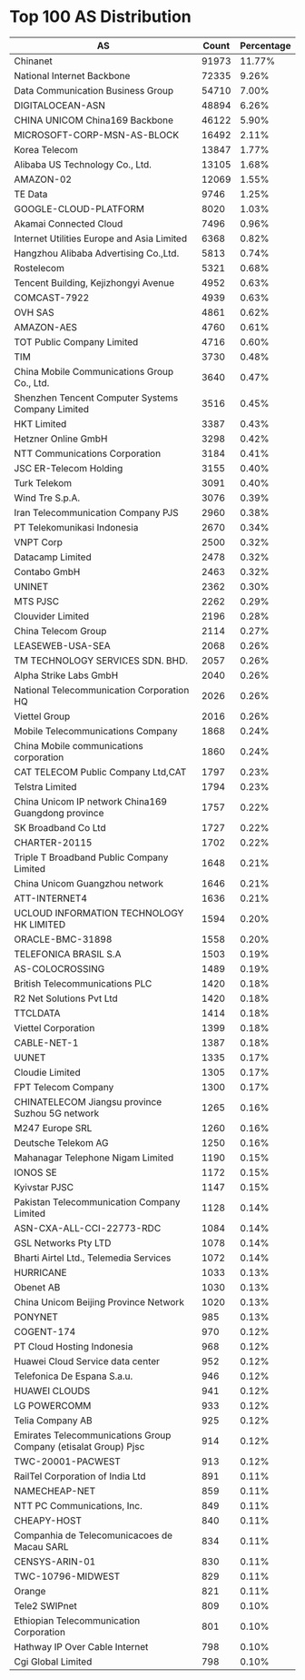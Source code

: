 # Top 100 AS Distribution
| AS | Count | Percentage |
|----|----|----|
| Chinanet | 91973 | 11.77% |
| National Internet Backbone | 72335 | 9.26% |
| Data Communication Business Group | 54710 | 7.00% |
| DIGITALOCEAN-ASN | 48894 | 6.26% |
| CHINA UNICOM China169 Backbone | 46122 | 5.90% |
| MICROSOFT-CORP-MSN-AS-BLOCK | 16492 | 2.11% |
| Korea Telecom | 13847 | 1.77% |
| Alibaba US Technology Co., Ltd. | 13105 | 1.68% |
| AMAZON-02 | 12069 | 1.55% |
| TE Data | 9746 | 1.25% |
| GOOGLE-CLOUD-PLATFORM | 8020 | 1.03% |
| Akamai Connected Cloud | 7496 | 0.96% |
| Internet Utilities Europe and Asia Limited | 6368 | 0.82% |
| Hangzhou Alibaba Advertising Co.,Ltd. | 5813 | 0.74% |
| Rostelecom | 5321 | 0.68% |
| Tencent Building, Kejizhongyi Avenue | 4952 | 0.63% |
| COMCAST-7922 | 4939 | 0.63% |
| OVH SAS | 4861 | 0.62% |
| AMAZON-AES | 4760 | 0.61% |
| TOT Public Company Limited | 4716 | 0.60% |
| TIM | 3730 | 0.48% |
| China Mobile Communications Group Co., Ltd. | 3640 | 0.47% |
| Shenzhen Tencent Computer Systems Company Limited | 3516 | 0.45% |
| HKT Limited | 3387 | 0.43% |
| Hetzner Online GmbH | 3298 | 0.42% |
| NTT Communications Corporation | 3184 | 0.41% |
| JSC ER-Telecom Holding | 3155 | 0.40% |
| Turk Telekom | 3091 | 0.40% |
| Wind Tre S.p.A. | 3076 | 0.39% |
| Iran Telecommunication Company PJS | 2960 | 0.38% |
| PT Telekomunikasi Indonesia | 2670 | 0.34% |
| VNPT Corp | 2500 | 0.32% |
| Datacamp Limited | 2478 | 0.32% |
| Contabo GmbH | 2463 | 0.32% |
| UNINET | 2362 | 0.30% |
| MTS PJSC | 2262 | 0.29% |
| Clouvider Limited | 2196 | 0.28% |
| China Telecom Group | 2114 | 0.27% |
| LEASEWEB-USA-SEA | 2068 | 0.26% |
| TM TECHNOLOGY SERVICES SDN. BHD. | 2057 | 0.26% |
| Alpha Strike Labs GmbH | 2040 | 0.26% |
| National Telecommunication Corporation HQ | 2026 | 0.26% |
| Viettel Group | 2016 | 0.26% |
| Mobile Telecommunications Company | 1868 | 0.24% |
| China Mobile communications corporation | 1860 | 0.24% |
| CAT TELECOM Public Company Ltd,CAT | 1797 | 0.23% |
| Telstra Limited | 1794 | 0.23% |
| China Unicom IP network China169 Guangdong province | 1757 | 0.22% |
| SK Broadband Co Ltd | 1727 | 0.22% |
| CHARTER-20115 | 1702 | 0.22% |
| Triple T Broadband Public Company Limited | 1648 | 0.21% |
| China Unicom Guangzhou network | 1646 | 0.21% |
| ATT-INTERNET4 | 1636 | 0.21% |
| UCLOUD INFORMATION TECHNOLOGY HK LIMITED | 1594 | 0.20% |
| ORACLE-BMC-31898 | 1558 | 0.20% |
| TELEFONICA BRASIL S.A | 1503 | 0.19% |
| AS-COLOCROSSING | 1489 | 0.19% |
| British Telecommunications PLC | 1420 | 0.18% |
| R2 Net Solutions Pvt Ltd | 1420 | 0.18% |
| TTCLDATA | 1414 | 0.18% |
| Viettel Corporation | 1399 | 0.18% |
| CABLE-NET-1 | 1387 | 0.18% |
| UUNET | 1335 | 0.17% |
| Cloudie Limited | 1305 | 0.17% |
| FPT Telecom Company | 1300 | 0.17% |
| CHINATELECOM Jiangsu province Suzhou 5G network | 1265 | 0.16% |
| M247 Europe SRL | 1260 | 0.16% |
| Deutsche Telekom AG | 1250 | 0.16% |
| Mahanagar Telephone Nigam Limited | 1190 | 0.15% |
| IONOS SE | 1172 | 0.15% |
| Kyivstar PJSC | 1147 | 0.15% |
| Pakistan Telecommunication Company Limited | 1128 | 0.14% |
| ASN-CXA-ALL-CCI-22773-RDC | 1084 | 0.14% |
| GSL Networks Pty LTD | 1078 | 0.14% |
| Bharti Airtel Ltd., Telemedia Services | 1072 | 0.14% |
| HURRICANE | 1033 | 0.13% |
| Obenet AB | 1030 | 0.13% |
| China Unicom Beijing Province Network | 1020 | 0.13% |
| PONYNET | 985 | 0.13% |
| COGENT-174 | 970 | 0.12% |
| PT Cloud Hosting Indonesia | 968 | 0.12% |
| Huawei Cloud Service data center | 952 | 0.12% |
| Telefonica De Espana S.a.u. | 946 | 0.12% |
| HUAWEI CLOUDS | 941 | 0.12% |
| LG POWERCOMM | 933 | 0.12% |
| Telia Company AB | 925 | 0.12% |
| Emirates Telecommunications Group Company (etisalat Group) Pjsc | 914 | 0.12% |
| TWC-20001-PACWEST | 913 | 0.12% |
| RailTel Corporation of India Ltd | 891 | 0.11% |
| NAMECHEAP-NET | 859 | 0.11% |
| NTT PC Communications, Inc. | 849 | 0.11% |
| CHEAPY-HOST | 840 | 0.11% |
| Companhia de Telecomunicacoes de Macau SARL | 834 | 0.11% |
| CENSYS-ARIN-01 | 830 | 0.11% |
| TWC-10796-MIDWEST | 829 | 0.11% |
| Orange | 821 | 0.11% |
| Tele2 SWIPnet | 809 | 0.10% |
| Ethiopian Telecommunication Corporation | 801 | 0.10% |
| Hathway IP Over Cable Internet | 798 | 0.10% |
| Cgi Global Limited | 798 | 0.10% |
